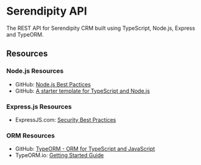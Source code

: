 # Serendipity API

The REST API for Serendipity CRM built using TypeScript, Node.js, Express and TypeORM.

## Resources

### Node.js Resources

* GitHub: [Node.js Best Pactices](https://github.com/i0natan/nodebestpractices)
* GitHub: [A starter template for TypeScript and Node.js](https://github.com/microsoft/TypeScript-Node-Starter)

### Express.js Resources

* ExpressJS.com: [Security Best Practices](https://expressjs.com/en/advanced/best-practice-security.html)

### ORM Resources

* GitHub: [TypeORM - ORM for TypeScript and JavaScript](https://github.com/typeorm/typeorm)
* TypeORM.io: [Getting Started Guide](https://typeorm.io/#/)
